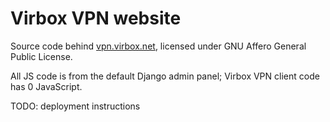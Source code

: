 # Virbox VPN website
Source code behind [vpn.virbox.net](https://vpn.virbox.net), licensed under GNU Affero General Public License.

All JS code is from the default Django admin panel; Virbox VPN client code has 0 JavaScript.

TODO: deployment instructions
